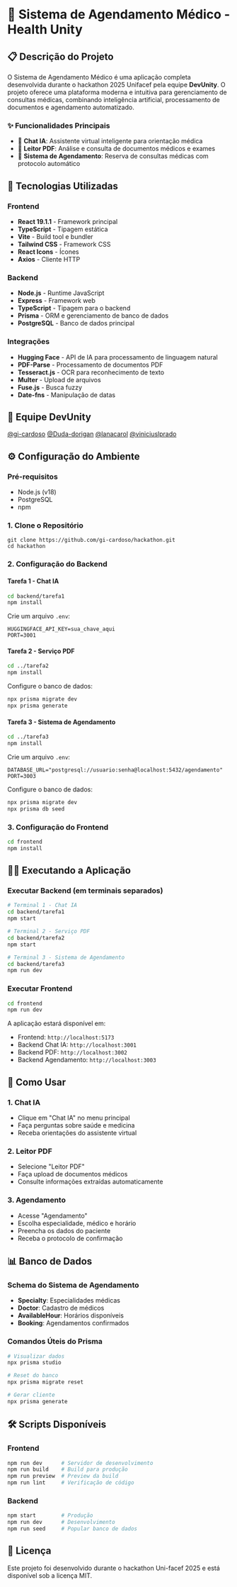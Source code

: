 # 🏥 Sistema de Agendamento Médico - Health Unity

## 📋 Descrição do Projeto

O Sistema de Agendamento Médico é uma aplicação completa desenvolvida durante o hackathon 2025 Unifacef pela equipe **DevUnity**. O projeto oferece uma plataforma moderna e intuitiva para gerenciamento de consultas médicas, combinando inteligência artificial, processamento de documentos e agendamento automatizado.

### ✨ Funcionalidades Principais

- 🤖 **Chat IA**: Assistente virtual inteligente para orientação médica
- 📄 **Leitor PDF**: Análise e consulta de documentos médicos e exames
- 📅 **Sistema de Agendamento**: Reserva de consultas médicas com protocolo automático

## 🚀 Tecnologias Utilizadas

### Frontend
- **React 19.1.1** - Framework principal
- **TypeScript** - Tipagem estática
- **Vite** - Build tool e bundler
- **Tailwind CSS** - Framework CSS
- **React Icons** - Ícones
- **Axios** - Cliente HTTP

### Backend
- **Node.js** - Runtime JavaScript
- **Express** - Framework web
- **TypeScript** - Tipagem para o backend
- **Prisma** - ORM e gerenciamento de banco de dados
- **PostgreSQL** - Banco de dados principal

### Integrações
- **Hugging Face** - API de IA para processamento de linguagem natural
- **PDF-Parse** - Processamento de documentos PDF
- **Tesseract.js** - OCR para reconhecimento de texto
- **Multer** - Upload de arquivos
- **Fuse.js** - Busca fuzzy
- **Date-fns** - Manipulação de datas

## 👥 Equipe DevUnity

[@gi-cardoso](https://github.com/gi-cardoso)
[@Duda-dorigan](https://github.com/Duda-dorigan)
[@lanacarol](https://github.com/lanacarol)
[@viniciuslprado](https://github.com/viniciuslprado)

## ⚙️ Configuração do Ambiente

### Pré-requisitos

- Node.js (v18)
- PostgreSQL
- npm

### 1. Clone o Repositório

```bashn 
git clone https://github.com/gi-cardoso/hackathon.git 
cd hackathon
```

### 2. Configuração do Backend

#### Tarefa 1 - Chat IA
```bash
cd backend/tarefa1
npm install
```

Crie um arquivo `.env`:
```env
HUGGINGFACE_API_KEY=sua_chave_aqui
PORT=3001
```

#### Tarefa 2 - Serviço PDF
```bash
cd ../tarefa2
npm install
```

Configure o banco de dados:
```bash
npx prisma migrate dev
npx prisma generate
```

#### Tarefa 3 - Sistema de Agendamento
```bash
cd ../tarefa3
npm install
```

Crie um arquivo `.env`:
```env
DATABASE_URL="postgresql://usuario:senha@localhost:5432/agendamento"
PORT=3003
```

Configure o banco de dados:
```bash
npx prisma migrate dev
npx prisma db seed
```

### 3. Configuração do Frontend

```bash
cd frontend
npm install
```

## 🏃‍♂️ Executando a Aplicação

### Executar Backend (em terminais separados)

```bash
# Terminal 1 - Chat IA
cd backend/tarefa1
npm start

# Terminal 2 - Serviço PDF
cd backend/tarefa2
npm start

# Terminal 3 - Sistema de Agendamento
cd backend/tarefa3
npm run dev
```

### Executar Frontend

```bash
cd frontend
npm run dev
```

A aplicação estará disponível em:
- Frontend: `http://localhost:5173`
- Backend Chat IA: `http://localhost:3001`
- Backend PDF: `http://localhost:3002`
- Backend Agendamento: `http://localhost:3003`

## 🎯 Como Usar

### 1. Chat IA
- Clique em "Chat IA" no menu principal
- Faça perguntas sobre saúde e medicina
- Receba orientações do assistente virtual

### 2. Leitor PDF
- Selecione "Leitor PDF"
- Faça upload de documentos médicos
- Consulte informações extraídas automaticamente

### 3. Agendamento
- Acesse "Agendamento"
- Escolha especialidade, médico e horário
- Preencha os dados do paciente
- Receba o protocolo de confirmação

## 📊 Banco de Dados

### Schema do Sistema de Agendamento

- **Specialty**: Especialidades médicas
- **Doctor**: Cadastro de médicos
- **AvailableHour**: Horários disponíveis
- **Booking**: Agendamentos confirmados

### Comandos Úteis do Prisma

```bash
# Visualizar dados
npx prisma studio

# Reset do banco
npx prisma migrate reset

# Gerar cliente
npx prisma generate
```

## 🛠️ Scripts Disponíveis

### Frontend
```bash
npm run dev      # Servidor de desenvolvimento
npm run build    # Build para produção
npm run preview  # Preview da build
npm run lint     # Verificação de código
```

### Backend
```bash
npm start        # Produção
npm run dev      # Desenvolvimento
npm run seed     # Popular banco de dados
```

## 📝 Licença

Este projeto foi desenvolvido durante o hackathon Uni-facef 2025  e está disponível sob a licença MIT.